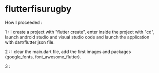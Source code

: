 # flutterfisurugby

How I proceeded :

1 : I create a project with "flutter create", enter inside the project with "cd", launch android studio and visual studio code and launch the application with dart/flutter json file.

2 : I clear the main.dart file, add the first images and packages (google_fonts, font_awesome_flutter).

3 : 
